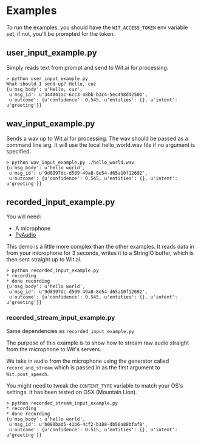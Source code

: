 Examples
========

To run the examples, you should have the ```WIT_ACCESS_TOKEN``` env variable set, if not, you'll be prompted for the token.

## user_input_example.py

Simply reads text from prompt and send to Wit.ai for processing.

```
> python user_input_example.py 
What should I send up? Hello, cuz
{u'msg_body': u'Hello, cuz',
 u'msg_id': u'344041ac-6cc3-48bb-b3c4-5ec498d4250b',
 u'outcome': {u'confidence': 0.545, u'entities': {}, u'intent': u'greeting'}}
```

## wav_input_example.py

Sends a wav up to Wit.ai for processing. The wav should be passed as a command line arg. It will use the local hello_world.wav file if no argument is specified.

```
> python wav_input_example.py ./hello_world.wav 
{u'msg_body': u'hello world',
 u'msg_id': u'9d8997dc-d509-49a8-8e54-d65a10f12692',
 u'outcome': {u'confidence': 0.545, u'entities': {}, u'intent': u'greeting'}}
```

## recorded_input_example.py

You will need:

* A microphone
* [PyAudio](http://people.csail.mit.edu/hubert/pyaudio/) 

This demo is a little more complex than the other examples. It reads data in from your microphone for 3 seconds, writes it to a StringIO buffer, which is then sent straight up to Wit.ai.

```
> python recorded_input_example.py
* recording
* done recording
{u'msg_body': u'hello world',
 u'msg_id': u'9d8997dc-d509-49a8-8e54-d65a10f12692',
 u'outcome': {u'confidence': 0.545, u'entities': {}, u'intent': u'greeting'}}
```

### recorded_stream_input_example.py

Same dependencies as ```recorded_input_example.py```

The purpose of this example is to show how to stream raw audio straight from the microphone to Wit's servers.

We take in audio from the microphone using the generator called ```record_and_stream``` which is passed in as the first argument to ```Wit.post_speech```.

You might need to tweak the ```CONTENT_TYPE``` variable to match your OS's settings. It has been tested on OSX (Mountain Lion).

```
> python recorded_stream_input_example.py
* recording
* done recording
{u'msg_body': u'hello world',
 u'msg_id': u'b080bad5-41b6-4cf2-b188-db50a88bfaf8',
 u'outcome': {u'confidence': 0.515, u'entities': {}, u'intent': u'greeting'}}
```
